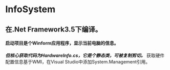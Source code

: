 # InfoSystem

## 在.Net Framework3.5下编译。
#### 启动项目是个Winform应用程序，显示当前电脑的信息。
***但核心获取代码为HardwareInfo.cs，它是个静态类，可被复制剪切。***
获取硬件配置信息基于WMI，在Visual Studio中添加System.Management引用。